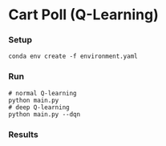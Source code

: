 Cart Poll (Q-Learning)
===

### Setup

```shell
conda env create -f environment.yaml
```

### Run

```shell
# normal Q-learning
python main.py
# deep Q-learning
python main.py --dqn
```

### Results
